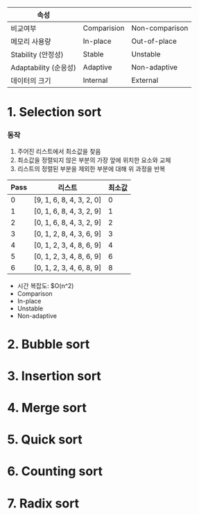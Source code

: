 |속성 | | |
|------|---|---|
| 비교여부      |    Comparision  |  Non-comparison   |
| 메모리 사용량  |     In-place    |   Out-of-place    |
| Stability (안정성) | Stable |Unstable|
| Adaptability (순응성) | Adaptive | Non-adaptive|
| 데이터의 크기 | Internal | External|

# 1. Selection sort

### 동작

1. 주어진 리스트에서 최소값을 찾음
2. 최소값을 정렬되지 않은 부분의 가장 앞에 위치한 요소와 교체
3. 리스트의 정렬된 부분을 제외한 부분에 대해 위 과정을 반복

|Pass|	리스트	|최소값|
|------|---|---|
|0	|[9, 1, 6, 8, 4, 3, 2, 0]	|0|
|1	|[0, 1, 6, 8, 4, 3, 2, 9]	|1|
|2	|[0, 1, 6, 8, 4, 3, 2, 9]	|2|
|3	|[0, 1, 2, 8, 4, 3, 6, 9]	|3|
|4	|[0, 1, 2, 3, 4, 8, 6, 9]	|4|
|5	|[0, 1, 2, 3, 4, 8, 6, 9]	|6|
|6	|[0, 1, 2, 3, 4, 6, 8, 9]	|8|

- 시간 복잡도: $O(n^2)
- Comparison
- In-place
- Unstable
- Non-adaptive

# 2. Bubble sort

# 3. Insertion sort

# 4. Merge sort

# 5. Quick sort

# 6. Counting sort

# 7. Radix sort
